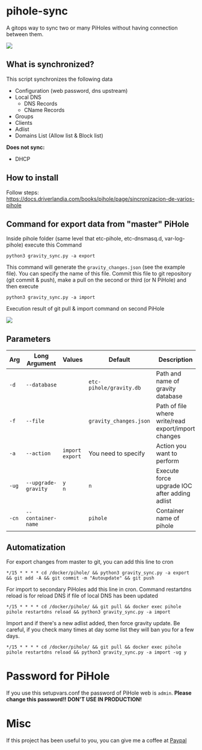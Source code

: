 # pihole-sync
A gitops way to sync two or many PiHoles without having connection between them.

[![](https://docs.driverlandia.com/uploads/images/gallery/2023-10/scaled-1680-/YzZcEwjAOPOvwIHo-image-1697823619387.png)](https://docs.driverlandia.com/uploads/images/gallery/2023-10/YzZcEwjAOPOvwIHo-image-1697823619387.png)

## What is synchronized?

This script synchronizes the following data

- Configuration (web password, dns upstream)
- Local DNS 
  - DNS Records
  - CName Records
- Groups
- Clients 
- Adlist
- Domains List (Allow list & Block list)


**Does not sync:**

- DHCP


## How to install

Follow steps: https://docs.driverlandia.com/books/pihole/page/sincronizacion-de-varios-pihole

## Command for export data from "master" PiHole

Inside pihole folder (same level that etc-pihole, etc-dnsmasq.d, var-log-pihole) execute this Command


```
python3 gravity_sync.py -a export
```

This command will generate the `gravity_changes.json` (see the example file). You can specify the name of this file.
Commit this file to git repository (git commit & push), make a pull on the second or third (or N PiHole) and then execute

```
python3 gravity_sync.py -a import
```

Execution result of git pull & import command on second PiHole

[![](https://docs.driverlandia.com/uploads/images/gallery/2023-10/scaled-1680-/xZyFuURATx1sQGcK-image-1698661376076.png)](https://docs.driverlandia.com/uploads/images/gallery/2023-10/xZyFuURATx1sQGcK-image-1698661376076.png)

## Parameters

|Arg|Long Argument|Values|Default|Description|
|-|-|-|-|-|
|`-d`|`--database`||`etc-pihole/gravity.db`|Path and name of gravity database|
|`-f`|`--file`||`gravity_changes.json`|Path of file where write/read export/import changes|
|`-a`|`--action`|`import`<br>`export`|You need to specify|Action you want to perform|
|`-ug`|`--upgrade-gravity`|`y`</br>`n`|`n`|Execute force upgrade IOC after adding adlist|
|`-cn`|`--container-name`||`pihole`|Container name of pihole|


## Automatization


For export changes from master to git, you can add this line to cron 

```
*/15 * * * * cd /docker/pihole/ && python3 gravity_sync.py -a export && git add -A && git commit -m "Autoupdate" && git push 
```

For import to secondary PiHoles add this line in cron. Command restartdns reload is for reload DNS if file of local DNS has been updated

```
*/15 * * * * cd /docker/pihole/ && git pull && docker exec pihole pihole restartdns reload && python3 gravity_sync.py -a import
```

Import and if there's a new adlist added, then force gravity update. Be careful, if you check many times at day some list they will ban you for a few days.

```
*/15 * * * * cd /docker/pihole/ && git pull && docker exec pihole pihole restartdns reload && python3 gravity_sync.py -a import -ug y
```


# Password for PiHole 

If you use this setupvars.conf the password of PiHole web is `admin`. 
**Please change this password!! DON'T USE IN PRODUCTION!**


# Misc

If this project has been useful to you, you can give me a coffee at [Paypal](https://paypal.me/guillerg86?country.x=ES&locale.x=es_ES)


